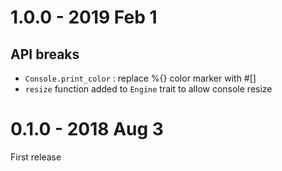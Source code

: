 # 1.0.0 - 2019 Feb 1
## API breaks
* `Console.print_color` : replace %{} color marker with #[]
* `resize` function added to `Engine` trait to allow console resize

# 0.1.0 - 2018 Aug 3
First release

